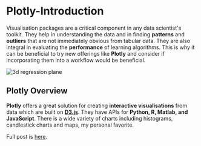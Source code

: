 # Plotly-Introduction

Visualisation packages are a critical component in any data scientist's toolkit. They help in understanding the data and in finding __patterns__ and __outliers__ that are not immediately obvious from tabular data. They are also integral in evaluating the __performance__ of learning algorithms. This is why it can be beneficial to try new offerings like __Plotly__ and consider if incorporating them into a workflow would be beneficial.

![3d regression plane](http://www.3leafnodes.com/assets/images/plotly/3d-regression-plane.png)


## Plotly Overview

__Plotly__ offers a great solution for creating __interactive visualisations__ from data which are built on [__D3.js__](https://d3js.org/
). They have APIs for __Python, R, Matlab, and JavaScript__. There is a wide variety of charts including histograms, candlestick charts and maps, my personal favorite.

Full post is [here](http://3leafnodes.com/plotly-getting-started).
